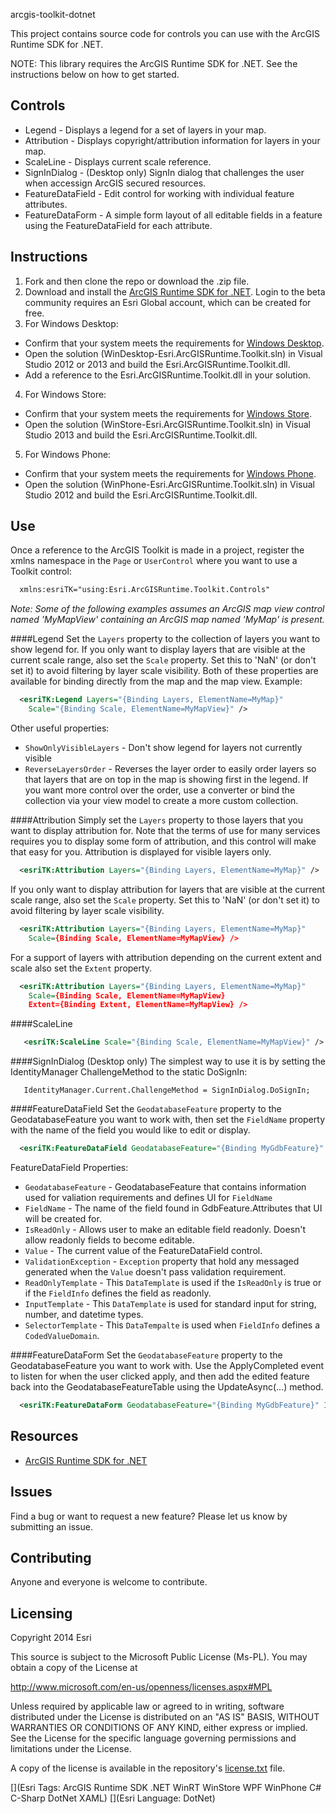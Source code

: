 arcgis-toolkit-dotnet

This project contains source code for controls you can use with the ArcGIS Runtime SDK for .NET.  

NOTE: This library requires the ArcGIS Runtime SDK for .NET. See the instructions below on how to get started.

## Controls

- Legend - Displays a legend for a set of layers in your map.
- Attribution - Displays copyright/attribution information for layers in your map.
- ScaleLine - Displays current scale reference.
- SignInDialog - (Desktop only) SignIn dialog that challenges the user when accessign ArcGIS secured resources.
- FeatureDataField - Edit control for working with individual feature attributes.
- FeatureDataForm - A simple form layout of all editable fields in a feature using the FeatureDataField for each attribute.

## Instructions

1. Fork and then clone the repo or download the .zip file. 
2. Download and install the [ArcGIS Runtime SDK for .NET](http://esriurl.com/dotnetsdk).  Login to the beta community requires an Esri Global account, which can be created for free.  
3. For Windows Desktop:
*  Confirm that your system meets the requirements for [Windows Desktop](http://developers.arcgis.com/net/desktop/guide/system-requirements.htm).
*  Open the solution (WinDesktop-Esri.ArcGISRuntime.Toolkit.sln) in Visual Studio 2012 or 2013 and build the Esri.ArcGISRuntime.Toolkit.dll.
*  Add a reference to the Esri.ArcGISRuntime.Toolkit.dll in your solution.   
4. For Windows Store: 
*  Confirm that your system meets the requirements for [Windows Store](http://developers.arcgis.com/net/store/guide/system-requirements.htm). 
*  Open the solution (WinStore-Esri.ArcGISRuntime.Toolkit.sln) in Visual Studio 2013 and build the Esri.ArcGISRuntime.Toolkit.dll.
5. For Windows Phone: 
*  Confirm that your system meets the requirements for [Windows Phone](http://developers.arcgis.com/net/phone/guide/system-requirements.htm). 
*  Open the solution (WinPhone-Esri.ArcGISRuntime.Toolkit.sln) in Visual Studio 2012 and build the Esri.ArcGISRuntime.Toolkit.dll.

## Use 
Once a reference to the ArcGIS Toolkit is made in a project, register the xmlns namespace in the `Page` or `UserControl` where you want to use a Toolkit control:

```xml
  xmlns:esriTK="using:Esri.ArcGISRuntime.Toolkit.Controls" 
```

<i>Note: Some of the following examples assumes an ArcGIS map view control named 'MyMapView' containing an ArcGIS map named 'MyMap' is present.</i>

####Legend
Set the `Layers` property to the collection of layers you want to show legend for.
If you only want to display layers that are visible at the current scale range, also set the `Scale` property. Set this to 'NaN' (or don't set it) to avoid filtering by layer scale visibility.
Both of these properties are available for binding directly from the map and the map view. Example:
```xml
  <esriTK:Legend Layers="{Binding Layers, ElementName=MyMap}" 
    Scale="{Binding Scale, ElementName=MyMapView}" />
```
Other useful properties:
* `ShowOnlyVisibleLayers` - Don't show legend for layers not currently visible
* `ReverseLayersOrder` - Reverses the layer order to easily order layers so that layers that are on top in the map is showing first in the legend. If you want more control over the order, use a converter or bind the collection via your view model to create a more custom collection.

####Attribution
Simply set the `Layers` property to those layers that you want to display attribution for. Note that the terms of use for many services requires you to display some form of attribution, and this control will make that easy for you.
Attribution is displayed for visible layers only.
```xml
  <esriTK:Attribution Layers="{Binding Layers, ElementName=MyMap}" />
```
If you only want to display attribution for layers that are visible at the current scale range, also set the `Scale` property. Set this to 'NaN' (or don't set it) to avoid filtering by layer scale visibility.
```xml
  <esriTK:Attribution Layers="{Binding Layers, ElementName=MyMap}" 
    Scale={Binding Scale, ElementName=MyMapView} />
```
For a support of layers with attribution depending on the current extent and scale also set the `Extent` property.
```xml
  <esriTK:Attribution Layers="{Binding Layers, ElementName=MyMap}" 
    Scale={Binding Scale, ElementName=MyMapView} 
    Extent={Binding Extent, ElementName=MyMapView} />
```

####ScaleLine
```xml
   <esriTK:ScaleLine Scale="{Binding Scale, ElementName=MyMapView}" />
```

####SignInDialog (Desktop only)
The simplest way to use it is by setting the IdentityManager ChallengeMethod to the static DoSignIn:
```code
   IdentityManager.Current.ChallengeMethod = SignInDialog.DoSignIn;
```

####FeatureDataField
Set the `GeodatabaseFeature` property to the GeodatabaseFeature you want to work with, then set the `FieldName` property with the name of the field you would like to edit or display.

```xml
  <esriTK:FeatureDataField GeodatabaseFeature="{Binding MyGdbFeature}" FieldName="MyField" IsReadOnly="True" />
```

FeatureDataField Properties:
* `GeodatabaseFeature` - GeodatabaseFeature that contains information used for valiation requirements and defines UI for `FieldName`
* `FieldName` - The name of the field found in GdbFeature.Attributes that UI will be created for.
* `IsReadOnly` - Allows user to make an editable field readonly. Doesn't allow readonly fields to become editable.
* `Value` - The current value of the FeatureDataField control.
* `ValidationException` - `Exception` property that hold any messaged generated when the `Value` doesn't pass validation requirement.
* `ReadOnlyTemplate` - This `DataTemplate` is used if the `IsReadOnly` is true or if the `FieldInfo` defines the field as readonly.
* `InputTemplate` - This `DataTemplate` is used for standard input for string, number, and datetime types. 
* `SelectorTemplate` - This `DataTempalte` is used when `FieldInfo` defines a `CodedValueDomain`.

####FeatureDataForm
Set the `GeodatabaseFeature` property to the GeodatabaseFeature you want to work with. Use the ApplyCompleted event to listen for when the user clicked apply, and then add the edited feature back into the GeodatabaseFeatureTable using the UpdateAsync(...) method.

```xml
  <esriTK:FeatureDataForm GeodatabaseFeature="{Binding MyGdbFeature}" IsReadOnly="False" />
```

## Resources

* [ArcGIS Runtime SDK for .NET](http://esriurl/dotnetsdk)

## Issues

Find a bug or want to request a new feature?  Please let us know by submitting an issue.

## Contributing

Anyone and everyone is welcome to contribute. 

## Licensing
Copyright 2014 Esri

This source is subject to the Microsoft Public License (Ms-PL).
You may obtain a copy of the License at

http://www.microsoft.com/en-us/openness/licenses.aspx#MPL

Unless required by applicable law or agreed to in writing, software
distributed under the License is distributed on an "AS IS" BASIS,
WITHOUT WARRANTIES OR CONDITIONS OF ANY KIND, either express or implied.
See the License for the specific language governing permissions and
limitations under the License.

A copy of the license is available in the repository's [license.txt]( https://raw.github.com/Esri/arcgis-toolkit-dotnet/master/license.txt) file.

[](Esri Tags: ArcGIS Runtime SDK .NET WinRT WinStore WPF WinPhone C# C-Sharp DotNet XAML)
[](Esri Language: DotNet)


